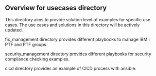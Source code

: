 Overview for usecases directory
-----------------------------------------

This directory aims to provide solution level of examples for specific use cases. The use cases and solutions in this directory will be actively updated.

fix_management directory provides different playbooks to manage IBM i PTF and PTF groups. 

security_management directory provides different playbooks for security compliance checking examples.

cicd directory provides an example of CICD process with ansible.